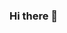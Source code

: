 ### Hi there 👋

<!--
**Paofeng0135/Paofeng0135** is a ✨ _special_ ✨ repository because its `README.md` (this file) appears on your GitHub profile.

Here are some ideas to get you started:

- 🔭 I’m currently working on nope
- 🌱 I’m currently learning nope
- 🤔 I’m looking for help with nope
- 💬 Ask me about nope
- 📫 How to reach me: nope
- 😄 Pronouns: nope
- ⚡ Fun fact: nope
-->
